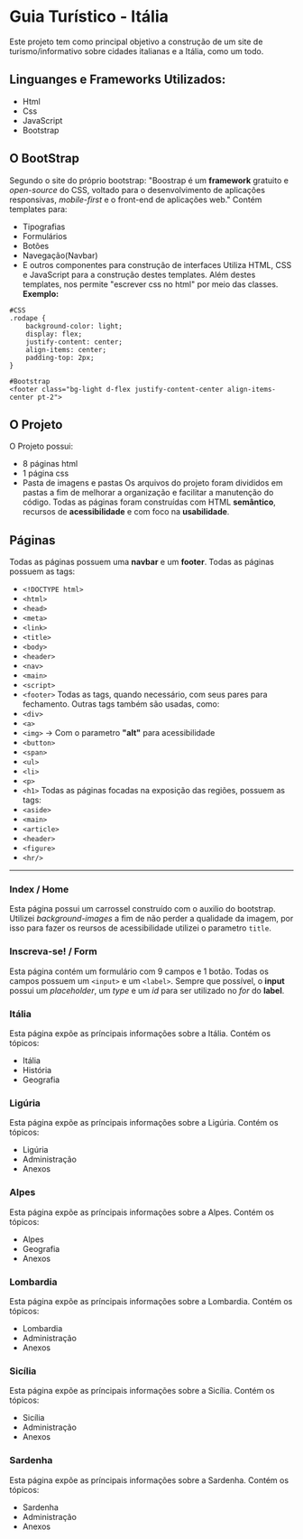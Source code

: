 # Guia Turístico - Itália
Este projeto tem como principal objetivo a construção de um site de turismo/informativo sobre cidades italianas e a Itália, como um todo.

## Linguanges e Frameworks Utilizados:
- Html
- Css
- JavaScript
- Bootstrap

## O BootStrap
Segundo o site do próprio bootstrap:
"Boostrap é um **framework** gratuito e *open-source* do CSS, voltado para o desenvolvimento de aplicações responsivas, *mobile-first* e o front-end de aplicações web."
Contém templates para:
- Tipografias
- Formulários
- Botões
- Navegação(Navbar)
- E outros componentes para construção de interfaces
Utiliza HTML, CSS e JavaScript para a construção destes templates.
Além destes templates, nos permite "escrever css no html" por meio das classes.
**Exemplo:**
```
#CSS
.rodape {
	background-color: light;
	display: flex;
	justify-content: center;
	align-items: center;
	padding-top: 2px;
}

#Bootstrap
<footer class="bg-light d-flex justify-content-center align-items-center pt-2">
```

## O Projeto
O Projeto possui:
- 8 páginas html
- 1 página css
- Pasta de imagens e pastas
Os arquivos do projeto foram divididos em pastas a fim de melhorar a organização e facilitar a manutenção do código.
Todas as páginas foram construídas com HTML **semântico**, recursos de **acessibilidade** e com foco na **usabilidade**.

## Páginas
Todas as páginas possuem uma **navbar** e um **footer**.
Todas as páginas possuem as tags:
- `<!DOCTYPE html>`
- `<html>`
- `<head>`
- `<meta>`
- `<link>`
- `<title>`
- `<body>`
- `<header>`
- `<nav>`
- `<main>`
- `<script>`
- `<footer>`
Todas as tags, quando necessário, com seus pares para fechamento.
Outras tags também são usadas, como:
- `<div>`
- `<a>`
- `<img>` -> Com o parametro **"alt"** para acessibilidade
- `<button>`
- `<span>`
- `<ul>`
- `<li>`
- `<p>`
- `<h1>`
Todas as páginas focadas na exposição das regiões, possuem as tags:
- `<aside>`
- `<main>`
- `<article>`
- `<header>`
- `<figure>`
- `<hr/>`
---
### Index / Home
Esta página possui um carrossel construído com o auxilio do bootstrap.
Utilizei *background-images* a fim de não perder a qualidade da imagem, por isso para fazer os reursos de acessibilidade utilizei o parametro `title`.

### Inscreva-se! / Form
Esta página contém um formulário com 9 campos e 1 botão.
Todas os campos possuem um `<input>` e um `<label>`. Sempre que possível, o **input** possui um *placeholder*, um *type* e um *id* para ser utilizado no *for* do **label**. 


### Itália
Esta página expõe as príncipais informações sobre a Itália. Contém os tópicos:
- Itália
- História
- Geografia

### Ligúria
Esta página expõe as príncipais informações sobre a Ligúria. Contém os tópicos:
- Ligúria
- Administração
- Anexos

### Alpes
Esta página expõe as príncipais informações sobre a Alpes. Contém os tópicos:
- Alpes
- Geografia
- Anexos

### Lombardia
Esta página expõe as príncipais informações sobre a Lombardia. Contém os tópicos:
- Lombardia
- Administração
- Anexos

### Sicília
Esta página expõe as príncipais informações sobre a Sicília. Contém os tópicos:
- Sicília
- Administração
- Anexos

### Sardenha
Esta página expõe as príncipais informações sobre a Sardenha. Contém os tópicos:
- Sardenha
- Administração
- Anexos